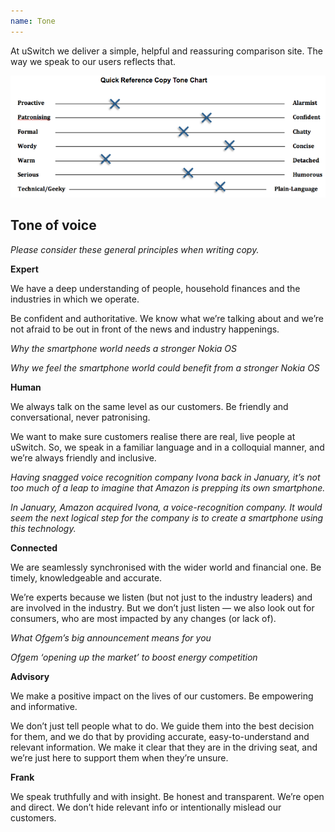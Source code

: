 ```yaml
---
name: Tone
---
```


At uSwitch we deliver a simple, helpful and reassuring comparison site. The way we speak to our users reflects that. 

<img alt="image" class="us-img--full trailered" src="/images/tone.png">

## Tone of voice

*Please consider these general principles when writing copy.* 

**Expert** 

We have a deep understanding of people, household finances and the industries in which we operate. 

Be confident and authoritative. We know what we’re talking about and we’re not afraid to be out in front of the news and industry happenings. 

<span class="us-icon--tick us-icon us-icon--small us-icon--custom us-icon--before us-icon--notext"></span><i> Why the smartphone world needs a stronger Nokia OS</i>

<span class="us-icon--cross us-icon us-icon--small us-icon--custom us-icon--before us-icon--notext"></span><i> Why we feel the smartphone world could benefit from a stronger Nokia OS</i>

**Human** 

We always talk on the same level as our customers. Be friendly and conversational, never patronising.

We want to make sure customers realise there are real, live people at uSwitch. So, we speak in a familiar language and in a colloquial manner, and we’re always friendly and inclusive. 

<span class="us-icon--tick us-icon us-icon--small us-icon--custom us-icon--before us-icon--notext"></span><i> Having snagged voice recognition company Ivona back in January, it’s not too much of a leap to imagine that Amazon is prepping its own smartphone.</i>

<span class="us-icon--cross us-icon us-icon--small us-icon--custom us-icon--before us-icon--notext"></span><i> In January, Amazon acquired Ivona, a voice-recognition company. It would seem the next logical step for the company is to create a smartphone using this technology.</i>

**Connected** 

We are seamlessly synchronised with the wider world and financial one. Be timely, knowledgeable and accurate.

We’re experts because we listen (but not just to the industry leaders) and are involved in the industry. But we don’t just listen — we also look out for consumers, who are most impacted by any changes (or lack of).

<span class="us-icon--tick us-icon us-icon--small us-icon--custom us-icon--before us-icon--notext"></span><i> What Ofgem’s big announcement means for you</i>

<span class="us-icon--cross us-icon us-icon--small us-icon--custom us-icon--before us-icon--notext"></span><i> Ofgem ‘opening up the market’ to boost energy competition</i>

**Advisory** 

We make a positive impact on the lives of our customers. Be empowering and informative.

We don’t just tell people what to do. We guide them into the best decision for them, and we do that by providing accurate, easy-to-understand and relevant information. We make it clear that they are in the driving seat, and we’re just here to support them when they’re unsure. 

**Frank** 

We speak truthfully and with insight. Be honest and transparent. We’re open and direct. We don’t hide relevant info or intentionally mislead our customers.